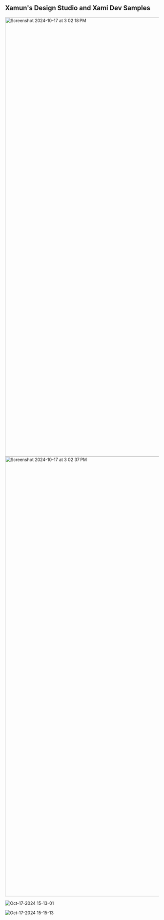 ## Xamun's Design Studio and Xami Dev Samples

<img width="1434" alt="Screenshot 2024-10-17 at 3 02 18 PM" src="https://github.com/user-attachments/assets/cdfcef09-8da5-4f43-8b1f-56375e209711">


<img width="1437" alt="Screenshot 2024-10-17 at 3 02 37 PM" src="https://github.com/user-attachments/assets/12ddef0b-6436-4b33-9799-fc3ff438d219">



![Oct-17-2024 15-13-01](https://github.com/user-attachments/assets/900ce83d-49ec-4d35-a23e-262f05df4f86)


![Oct-17-2024 15-15-13](https://github.com/user-attachments/assets/da8a1266-c151-4f48-b887-d25099f3d2ad)

